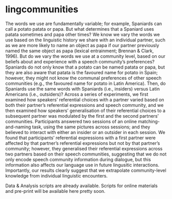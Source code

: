 # lingcommunities

The words we use are fundamentally variable; for example, Spaniards can call a potato patata or papa. But what determines that a Spaniard uses patata sometimes and papa other times? We know we vary the words we use based on the linguistic history we share with an individual partner, such as we are more likely to name an object as papa if our partner previously named the same object as papa (lexical entrainment; Brennan & Clark, 1996). But do we vary the words we use at a community level, based on our beliefs about and experience with a speech community’s preferences? Spaniards do not only know that a potato can be named patata or papa, but they are also aware that patata is the favoured name for potato in Spain; however, they might not know the communal preferences of other speech communities (e.g., the favoured name for potato in Latin America). Then, do Spaniards use the same words with Spaniards (i.e., insiders) versus Latin Americans (i.e., outsiders)? Across a series of experiments, we first examined how speakers’ referential choices with a partner varied based on both their partner’s referential expressions and speech community, and we then examined how speakers’ generalisation of their referential choices to a subsequent partner was modulated by the first and the second partners’ communities. Participants answered two sessions of an online matching-and-naming task, using the same pictures across sessions; and they believed to interact with either an insider or an outsider in each session. We found that participants’ referential expressions with a first partner were affected by that partner’s referential expressions but not by that partner’s community; however, they generalised their referential expressions across two partners based on their speech communities, suggesting that we do not only encode speech community information during dialogue, but this information also affects our language use in future lingusitic interactions. Importantly, our results clearly suggest that we extrapolate community-level knowledge from individual linguistic encounters. 


Data & Analysis scripts are already available. Scripts for online materials and pre-print will be available here pretty soon. 
